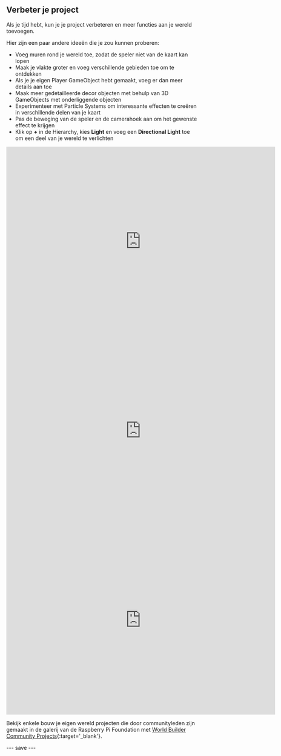 ## Verbeter je project

Als je tijd hebt, kun je je project verbeteren en meer functies aan je wereld toevoegen.

Hier zijn een paar andere ideeën die je zou kunnen proberen:
- Voeg muren rond je wereld toe, zodat de speler niet van de kaart kan lopen
- Maak je vlakte groter en voeg verschillende gebieden toe om te ontdekken
- Als je je eigen Player GameObject hebt gemaakt, voeg er dan meer details aan toe
- Maak meer gedetailleerde decor objecten met behulp van 3D GameObjects met onderliggende objecten
- Experimenteer met Particle Systems om interessante effecten te creëren in verschillende delen van je kaart
- Pas de beweging van de speler en de camerahoek aan om het gewenste effect te krijgen
- Klik op **+** in de Hierarchy, kies **Light** en voeg een **Directional Light** toe om een deel van je wereld te verlichten

<iframe allowtransparency="true" width="710" height="500" src="https://raspberrypilearning.github.io/unity-webgl/world-builder-ms" frameborder="0"></iframe>
<iframe allowtransparency="true" width="710" height="500" src="https://raspberrypilearning.github.io/unity-webgl/weatherworld" frameborder="0"></iframe>
<iframe allowtransparency="true" width="710" height="500" src="https://raspberrypilearning.github.io/unity-webgl/castleworldbuilder" frameborder="0"></iframe>

Bekijk enkele bouw je eigen wereld projecten die door communityleden zijn gemaakt in de galerij van de Raspberry Pi Foundation met [World Builder Community Projects](https://wke.lt/w/s/IlaRMQ){:target='_blank'}.

--- save ---
